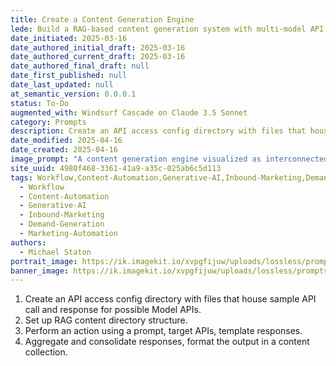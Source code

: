 ```yaml
---
title: Create a Content Generation Engine
lede: Build a RAG-based content generation system with multi-model API integration
date_initiated: 2025-03-16
date_authored_initial_draft: 2025-03-16
date_authored_current_draft: 2025-03-16
date_authored_final_draft: null
date_first_published: null
date_last_updated: null
at_semantic_version: 0.0.0.1
status: To-Do
augmented_with: Windsurf Cascade on Claude 3.5 Sonnet
category: Prompts
description: Create an API access config directory with files that house sample API call and response for possible Model APIs. Set up RAG content directory structure. Perform an action using a prompt, target APIs, template responses. Aggregate and consolidate responses, format the output in a content collection.
date_modified: 2025-04-16
date_created: 2025-04-16
image_prompt: "A content generation engine visualized as interconnected gears and pipelines, with AI icons, flowing data streams, and generated documents. Visuals include dashboards, content cards, and a sense of automated creativity."
site_uuid: 4980f468-3361-41a9-a35c-025ab6c5d113
tags: Workflow,Content-Automation,Generative-AI,Inbound-Marketing,Demand-Generation,Marketing-Automation
  - Workflow
  - Content-Automation
  - Generative-AI
  - Inbound-Marketing
  - Demand-Generation
  - Marketing-Automation
authors:
  - Michael Staton
portrait_image: https://ik.imagekit.io/xvpgfijuw/uploads/lossless/prompts/workflow/2025-05-05_portrait_image_Create-a-Content-Generation-Engine_9b8ffa03-29de-416a-afee-e3f3ded8c95f_c-gnYNLvH.webp
banner_image: https://ik.imagekit.io/xvpgfijuw/uploads/lossless/prompts/workflow/2025-05-05_banner_image_Create-a-Content-Generation-Engine_15499efe-e5db-45b7-ad2a-e4c195de726a_kCa_xCLtb.webp
---
```

1. Create an API access config directory with files that house sample API call and response for possible Model APIs. 
2. Set up RAG content directory structure. 
3. Perform an action using a prompt, target APIs, template responses. 
4. Aggregate and consolidate responses, format the output in a content collection.